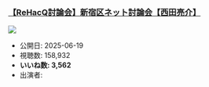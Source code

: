 ### [【ReHacQ討論会】新宿区ネット討論会【西田亮介】](https://www.youtube.com/watch?v=OyI8PLwdbJo)
[![](https://img.youtube.com/vi/OyI8PLwdbJo/sddefault.jpg)](https://www.youtube.com/watch?v=OyI8PLwdbJo)
-   公開日: 2025-06-19
-   視聴数: 158,932
-   **いいね数: 3,562**
-   出演者: 
